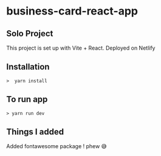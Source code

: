 # business-card-react-app

## Solo Project

This project is set up with Vite + React. Deployed on Netlify

## Installation

``>  yarn install``

## To run app

``> yarn run dev``

## Things I added
Added fontawesome package ! phew 😅 
